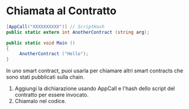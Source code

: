 # Chiamata al Contratto

```c#
[AppCall("XXXXXXXXXX")] // ScriptHash
public static extern int AnotherContract (string arg);

public static void Main ()
{
     AnotherContract ("Hello");
}
```

In uno smart contract, puoi usarla per chiamare altri smart contracts che sono stati pubblicati sulla chain.
1. Aggiungi la dichiarazione usando AppCall e l'hash dello script del contratto per essere invocato.
2. Chiamalo nel codice.

